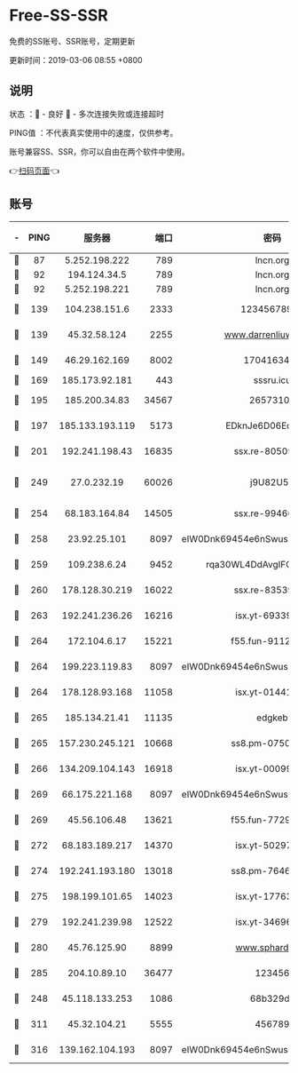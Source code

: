 # Free-SS-SSR

免费的SS账号、SSR账号，定期更新

更新时间：2019-03-06 08:55 +0800

## 说明

状态     ：🙂 - 良好 🙁 - 多次连接失败或连接超时

PING值   ：不代表真实使用中的速度，仅供参考。

账号兼容SS、SSR，你可以自由在两个软件中使用。

👉[扫码页面](https://liesauer.github.io/free-ss-ssr.github.io/)👈

## 账号

|-|PING|服务器|端口|密码|加密方式|区域|
|:----:|:----:|:-----:|-----:|:----:|:----:|:----:|
|🙂|87|5.252.198.222|789|lncn.org|rc4|JP|
|🙂|92|194.124.34.5|789|lncn.org|rc4|JP|
|🙂|92|5.252.198.221|789|lncn.org|rc4|JP|
|🙂|139|104.238.151.6|2333|12345678900|aes-256-cfb|JP|
|🙂|139|45.32.58.124|2255|www.darrenliuwei.com|aes-256-cfb|JP|
|🙂|149|46.29.162.169|8002|1704163453|aes-256-cfb|RU|
|🙂|169|185.173.92.181|443|sssru.icu|rc4-md5|RU|
|🙂|195|185.200.34.83|34567|26573106|aes-256-cfb|US|
|🙂|197|185.133.193.119|5173|EDknJe6D06EoWDaw|aes-256-cfb|US|
|🙂|201|192.241.198.43|16835|ssx.re-80509121|aes-256-cfb|US|
|🙂|249|27.0.232.19|60026|j9U82U53|xchacha20-ietf-poly1305|HK|
|🙂|254|68.183.164.84|14505|ssx.re-99466005|aes-256-cfb|US|
|🙂|258|23.92.25.101|8097|eIW0Dnk69454e6nSwuspv9DmS201tQ0D|aes-256-cfb|US|
|🙂|259|109.238.6.24|9452|rqa30WL4DdAvgIFG6Fs3znzTa|aes-256-cfb|FR|
|🙂|260|178.128.30.219|16022|ssx.re-83539428|aes-256-cfb|SG|
|🙂|263|192.241.236.26|16216|isx.yt-69339044|aes-256-cfb|US|
|🙂|264|172.104.6.17|15221|f55.fun-91126944|aes-256-cfb|US|
|🙂|264|199.223.119.83|8097|eIW0Dnk69454e6nSwuspv9DmS201tQ0D|aes-256-cfb|US|
|🙂|264|178.128.93.168|11058|isx.yt-01441117|aes-256-cfb|SG|
|🙂|265|185.134.21.41|11135|edgkeb|aes-256-cfb|GB|
|🙂|265|157.230.245.121|10668|ss8.pm-07507043|aes-256-cfb|SG|
|🙂|266|134.209.104.143|16918|isx.yt-00099040|aes-256-cfb|SG|
|🙂|269|66.175.221.168|8097|eIW0Dnk69454e6nSwuspv9DmS201tQ0D|aes-256-cfb|US|
|🙂|269|45.56.106.48|13621|f55.fun-77297239|aes-256-cfb|US|
|🙂|272|68.183.189.217|14370|isx.yt-50297901|aes-256-cfb|SG|
|🙂|274|192.241.193.180|13018|ss8.pm-76463592|aes-256-cfb|US|
|🙂|275|198.199.101.65|14023|isx.yt-17763934|aes-256-cfb|US|
|🙂|279|192.241.239.98|12522|isx.yt-34696326|aes-256-cfb|US|
|🙂|280|45.76.125.90|8899|www.sphard.com|aes-256-cfb|JP|
|🙂|285|204.10.89.10|36477|123456|aes-256-cfb|US|
|🙂|248|45.118.133.253|1086|68b329da|aes-256-cfb|SG|
|🙂|311|45.32.104.21|5555|456789|aes-256-cfb|SG|
|🙂|316|139.162.104.193|8097|eIW0Dnk69454e6nSwuspv9DmS201tQ0D|aes-256-cfb|JP|
